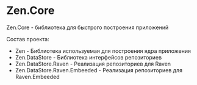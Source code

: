 Zen.Core
========

Zen.Core - библиотека для быстрого построения приложений

Состав проекта:
* Zen - Библиотека используемая для построения ядра приложения
* Zen.DataStore - Библиотека интерфейсов репозиториев
* Zen.DataStore.Raven - Реализация репозиториев для Raven
* Zen.DataStore.Raven.Embeeded - Реализация репозиториев для Raven.Embeeded

